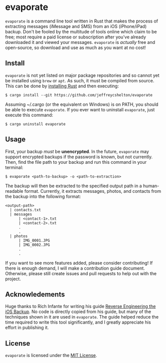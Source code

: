 # evaporate

`evaporate` is a command line tool written in Rust that makes the process of extracting messages (iMessage and SMS) from an iOS (iPhone/iPad) backup. Don't be fooled by the multitude of tools online which claim to be free; most require a paid license or subscription after you've already downloaded it and viewed your messages. `evaporate` is *actually* free and open-source, so download and use as much as you want at no cost!

## Install

`evaporate` is not yet listed on major package repositories and so cannot yet be installed using `brew` or `apt`. As such, it must be compiled from source. This can be done by [installing Rust](https://www.rust-lang.org/tools/install) and then executing:

```
$ cargo install --git https://github.com/jeffreycshelton/evaporate
```

Assuming ~/.cargo (or the equivalent on Windows) is on PATH, you should be able to execute `evaporate`. If you ever want to uninstall `evaporate`, just execute this command:

```
$ cargo uninstall evaporate
```

## Usage

First, your backup _must_ be **unencrypted**. In the future, `evaporate` may support encrypted backups if the password is known, but not currently. Then, find the file path to your backup and run this command in your terminal:

```
$ evaporate <path-to-backup> -o <path-to-extraction>
```

The backup will then be extracted to the specified output path in a human-readable format. Currently, it extracts messages, photos, and contacts from the backup into the following format:

```
<output-path>
  | contacts.txt
  | messages
      | <contact-1>.txt
      | <contact-2>.txt
      .
      .
  | photos
      | IMG_0001.JPG
      | IMG_0002.JPG
      .
      .
```

If you want to see more features added, please consider contributing! If there is enough demand, I will make a contribution guide document. Otherwise, please still create issues and pull requests to help out with the project.

## Acknowledements

Huge thanks to Rich Infante for writing his guide [Reverse Engineering the iOS Backup](https://www.richinfante.com/2017/3/16/reverse-engineering-the-ios-backup). No code is directly copied from his guide, but many of the techniques shown in it are used in `evaporate`. The guide helped reduce the time required to write this tool significantly, and I greatly appreciate his effort in publishing it.

## License

`evaporate` is licensed under the [MIT License](LICENSE).
